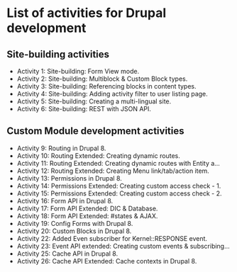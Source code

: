 # List of activities for Drupal development
## Site-building activities
- Activity 1: Site-building: Form View mode. 
- Activity 2: Site-building: Multiblock & Custom Block types.
- Activity 3: Site-building: Referencing blocks in content types.
- Activity 4: Site-building: Adding activity filter to user listing page.
- Activity 5: Site-building: Creating a multi-lingual site.
- Activity 6: Site-building: REST with JSON API.
## Custom Module development activities
- Activity 9: Routing in Drupal 8.
- Activity 10: Routing Extended: Creating dynamic routes.
- Activity 11: Routing Extended: Creating dynamic routes with Entity a…
- Activity 12: Routing Extended: Creating Menu link/tab/action item.
- Activity 13: Permissions in Drupal 8.
- Activity 14: Permissions Extended: Creating custom access check - 1.
- Activity 15: Permissions Extended: Creating custom access check - 2.
- Activity 16: Form API in Drupal 8.
- Activity 17: Form API Extended: DIC & Database.
- Activity 18: Form API Extended: #states & AJAX.
- Activity 19: Config Forms with Drupal 8.
- Activity 20: Custom Blocks in Drupal 8.
- Activity 22: Added Even subscriber for Kernel::RESPONSE event.
- Activity 23: Event API extended: Creating custom events & subscribing…
- Activity 25: Cache API in Drupal 8.
- Activity 26: Cache API Extended: Cache contexts in Drupal 8.
